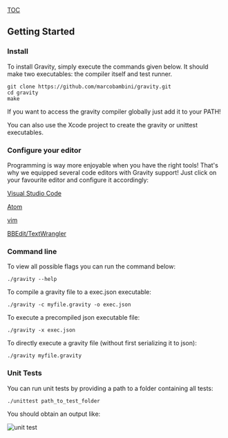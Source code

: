 [TOC](./..)

## Getting Started

### Install

To install Gravity, simply execute the commands given below. It should make two executables: the compiler itself and test runner.

```
git clone https://github.com/marcobambini/gravity.git
cd gravity
make
```

If you want to access the gravity compiler globally just add it to your PATH!

You can also use the Xcode project to create the gravity or unittest executables.

### Configure your editor

Programming is way more enjoyable when you have the right tools! That's why we equipped several code editors with Gravity support! Just click on your favourite editor and configure it accordingly:

[Visual Studio Code](https://github.com/Dohxis/vscode-gravity)

[Atom](https://github.com/Tribex/atom-language-gravity)

[vim](https://github.com/hallzy/gravity.vim)

[BBEdit/TextWrangler](https://github.com/marcobambini/bbedit-gravity)

### Command line

To view all possible flags you can run the command below:

	./gravity --help
			
To compile a gravity file to a exec.json executable:

	./gravity -c myfile.gravity -o exec.json
			
To execute a precompiled json executable file:

	./gravity -x exec.json
			
To directly execute a gravity file (without first serializing it to json):

	./gravity myfile.gravity
			

### Unit Tests

You can run unit tests by providing a path to a folder containing all tests:

	./unittest path_to_test_folder
			
You should obtain an output like:

![unit test](https://marcobambini.github.io/gravity/images/unittest.png)

